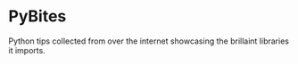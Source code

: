# PyBites

Python tips collected from over the internet showcasing the brillaint libraries it imports.
